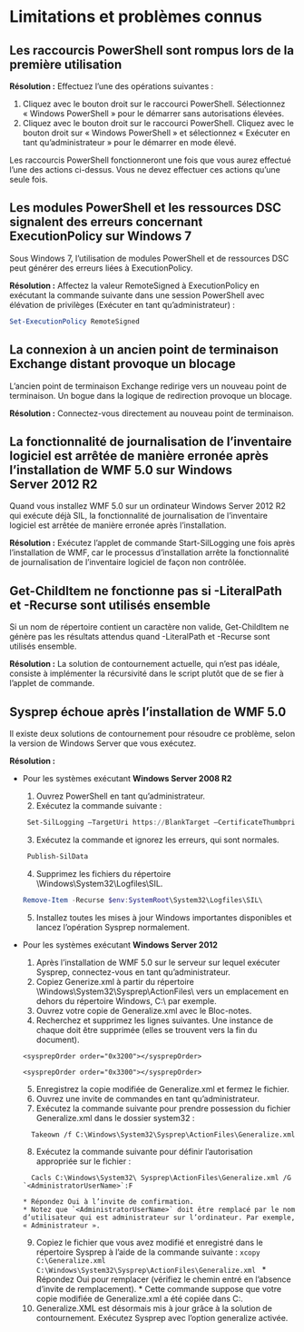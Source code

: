 # Limitations et problèmes connus

Les raccourcis PowerShell sont rompus lors de la première utilisation
------------------------------------------------------------

**Résolution :** Effectuez l’une des opérations suivantes :

1.  Cliquez avec le bouton droit sur le raccourci PowerShell. Sélectionnez « Windows PowerShell » pour le démarrer sans autorisations élevées.
2.  Cliquez avec le bouton droit sur le raccourci PowerShell. Cliquez avec le bouton droit sur « Windows PowerShell » et sélectionnez « Exécuter en tant qu’administrateur » pour le démarrer en mode élevé.

Les raccourcis PowerShell fonctionneront une fois que vous aurez effectué l’une des actions ci-dessus. Vous ne devez effectuer ces actions qu’une seule fois.


Les modules PowerShell et les ressources DSC signalent des erreurs concernant ExecutionPolicy sur Windows 7
-------------------------------------------------------------------------------------
Sous Windows 7, l’utilisation de modules PowerShell et de ressources DSC peut générer des erreurs liées à ExecutionPolicy.

**Résolution :** Affectez la valeur RemoteSigned à ExecutionPolicy en exécutant la commande suivante dans une session PowerShell avec élévation de privilèges (Exécuter en tant qu’administrateur) :

```powershell
Set-ExecutionPolicy RemoteSigned
```

La connexion à un ancien point de terminaison Exchange distant provoque un blocage
------------------------------------------------------------

L’ancien point de terminaison Exchange redirige vers un nouveau point de terminaison. Un bogue dans la logique de redirection provoque un blocage.

**Résolution :** Connectez-vous directement au nouveau point de terminaison.


La fonctionnalité de journalisation de l’inventaire logiciel est arrêtée de manière erronée après l’installation de WMF 5.0 sur Windows Server 2012 R2
-------------------------------------------------------------------------------------------------------------

Quand vous installez WMF 5.0 sur un ordinateur Windows Server 2012 R2 qui exécute déjà SIL, la fonctionnalité de journalisation de l’inventaire logiciel est arrêtée de manière erronée après l’installation.

**Résolution :** Exécutez l’applet de commande Start-SilLogging une fois après l’installation de WMF, car le processus d’installation arrête la fonctionnalité de journalisation de l’inventaire logiciel de façon non contrôlée.

Get-ChildItem ne fonctionne pas si -LiteralPath et -Recurse sont utilisés ensemble
--------------------------------------------------------------------------

Si un nom de répertoire contient un caractère non valide, Get-ChildItem ne génère pas les résultats attendus quand -LiteralPath et -Recurse sont utilisés ensemble.

**Résolution :** La solution de contournement actuelle, qui n’est pas idéale, consiste à implémenter la récursivité dans le script plutôt que de se fier à l’applet de commande.


Sysprep échoue après l’installation de WMF 5.0
----------------------------------------

Il existe deux solutions de contournement pour résoudre ce problème, selon la version de Windows Server que vous exécutez.

**Résolution :**
- Pour les systèmes exécutant **Windows Server 2008 R2**
  1.    Ouvrez PowerShell en tant qu’administrateur.
  2.    Exécutez la commande suivante :
   ```powershell
    Set-SilLogging –TargetUri https://BlankTarget –CertificateThumbprint 0123456789
   ```
  3.    Exécutez la commande et ignorez les erreurs, qui sont normales.
   ```powershell
    Publish-SilData
   ```
  4.    Supprimez les fichiers du répertoire \Windows\System32\Logfiles\SIL\.
  ```powershell
  Remove-Item -Recurse $env:SystemRoot\System32\Logfiles\SIL\
  ```
  5.    Installez toutes les mises à jour Windows importantes disponibles et lancez l’opération Sysprep normalement.
  
- Pour les systèmes exécutant **Windows Server 2012**
  1.    Après l’installation de WMF 5.0 sur le serveur sur lequel exécuter Sysprep, connectez-vous en tant qu’administrateur.
  2.    Copiez Generize.xml à partir du répertoire \Windows\System32\Sysprep\ActionFiles\ vers un emplacement en dehors du répertoire Windows, C:\ par exemple.
  3.    Ouvrez votre copie de Generalize.xml avec le Bloc-notes.
  4.    Recherchez et supprimez les lignes suivantes. Une instance de chaque doit être supprimée (elles se trouvent vers la fin du document).
    ```
    <sysprepOrder order="0x3200"></sysprepOrder>
    
    <sysprepOrder order="0x3300"></sysprepOrder>
    ```
  5.    Enregistrez la copie modifiée de Generalize.xml et fermez le fichier.
  6.    Ouvrez une invite de commandes en tant qu’administrateur.
  7.    Exécutez la commande suivante pour prendre possession du fichier Generalize.xml dans le dossier system32 :
    ```
      Takeown /f C:\Windows\System32\Sysprep\ActionFiles\Generalize.xml 
    ```
  8.    Exécutez la commande suivante pour définir l’autorisation appropriée sur le fichier :
    ```
      Cacls C:\Windows\System32\ Sysprep\ActionFiles\Generalize.xml /G `<AdministratorUserName>`:F 
    ```
      * Répondez Oui à l’invite de confirmation. 
      * Notez que `<AdministratorUserName>` doit être remplacé par le nom d’utilisateur qui est administrateur sur l’ordinateur. Par exemple, « Administrateur ».
      
  9.    Copiez le fichier que vous avez modifié et enregistré dans le répertoire Sysprep à l’aide de la commande suivante :
      ```
      xcopy C:\Generalize.xml C:\Windows\System32\Sysprep\ActionFiles\Generalize.xml 
      ```
      * Répondez Oui pour remplacer (vérifiez le chemin entré en l’absence d’invite de remplacement).
      * Cette commande suppose que votre copie modifiée de Generalize.xml a été copiée dans C:\.
  10.   Generalize.XML est désormais mis à jour grâce à la solution de contournement. Exécutez Sysprep avec l’option generalize activée.



<!--HONumber=Aug16_HO3-->


